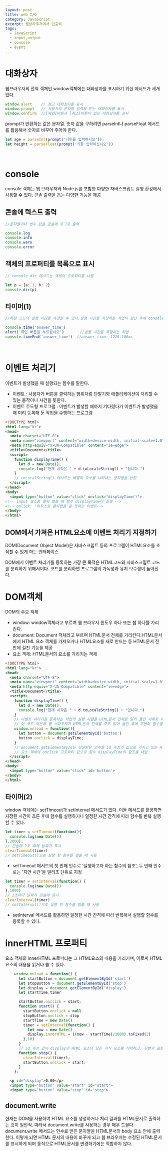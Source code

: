 ```yaml
---
layout: post
title: web I/O
category: JavaScript
excerpt: 웹브라우저에서 입출력
tags:
  - JavaScript 
  - input,output
  - console
  - event
---
```


# 대화상자
웹브라우저의 전역 객체인 window객체에는 대화상자를 표시하기 위한 메서드가 세개 있다.

```js
window.alert    // 경고 대화상자를 표시
window.prompt   // 사용자의 문자열 입력을 받는 대화상자를 표시
window.confirm  //[확인]버튼과 [취소]버튼이 있는 대화상자를 표시
```
prompt가 반환하는 값은 문자열. 숫자 값을 구하려면 parseInt나 parseFloat 메서드를 활용해서 숫자로 바꾸어 주어야 한다.

```js
let age = parseInt(prompt('나이를 입력하시오'));
let height = parseFloat(prompt('키를 입력하십시오'))
```
<br>

# console
console 객체는 웹 브라우저와 Node.js를 포함한 다양한 자바스크립트 실행 환겅에서 사용할 수 있다. 콘솔 출력을 돕는 다양한 기능을 제공

## 콘솔에 텍스트 출력
```js
//문자열이나 변수 값을 콘솔에 로그로 출력

console.log
console.info
console.warn
console.error
```

## 객체의 프로퍼티를 목록으로 표시
```js
// console.dir 메서드는 객체의 프로퍼티를 나열

let p = {a: 1, b: 2}
console.dir(p)
```

## 타이머(1)
```js
//특정 코드의 실행 시간을 측정할 수 있다.실행 시간을 측정하는 작업이 끝난 후에 console.timeEmd메서드에 타이머 이름을 인수로 넘겨서 호출하면 처리에 소요된 시간이 밀리초 단위로 표시

console.time('answer_time')
alert('확인 버튼을 누르십시오')       //실행 시간을 측정하는 작업
console.timeEnd('answer_time')  //answer_time: 1216.106ms
```

<br>

# 이벤트 처리기 
이벤트가 발생했을 때 실행되는 함수를 말한다.
- 이벤트 : 사용자가 버튼을 클릭하는 행위처럼 단말기와 애플리케이션이 처리할 수 있는 동작이나 사건을 뜻한다.
- 이벤트 주도형 프로그램 : 이벤트가 발생할 때까지 기다렸다가 이벤트가 발생했을 때 미리 등록해 둔 작업을 수행하는 프로그램

```html
<!DOCTYPE html>
<html lang="kr">
<head>
  <meta charset="UTF-8">
  <meta name="viewport" content="width=device-width, initial-scale=1.0">
  <meta http-equiv="X-UA-Compatible" content="ie=edge">
  <title>Document</title>
  <script>
    function displayTime() {
      let d = new Date();
      console.log("현재 시각은 " + d.toLocaleString() + "입니다.")
    }
    // toLocalString() 메서드는 배열의 요소를 나타내는 문자열을 반환
  </script>
</head>
<body>
  <input type="button" value="click" onclick="displayTime()">
<!-- input 요소를 클릭 했을 때 함수 displayTime이 실행 -->
<!-- onlick: '마우스로 클릭했음'을 뜻하는 이벤트-->
</body>
</html>
```
## DOM에서 가져온 HTML요소에 이벤트 처리기 지정하기
DOM(Document Object Model)은 자바스크립트 등의 프로그램이 HTML요소를 조작할 수 있게 하는 인터페이스.

DOM에서 이벤트 처리기를 등록하는 가장 큰 목적은 HTML코드와 자바스크립트 코드를 분리하기 위해서이다. 코드를 분리하면 프로그램의 가독성과 유지 보수성이 높아진다.
<br>

# DOM객체
DOM의 주요 객체
- window: window객체라고 부르며 웹 브라우저 윈도우 하나 또는 챕 하나를 가리킨다.
- document: Document 객체라고 부르며 HTML문서 전체를 가리킨다.HTML문서에서 HTML 요소 객체를 가져오거나 HTML요소를 새로 만드는 등 HTML문서 전반에 걸친 기능을 제공
- 요소 객체: HTML문서의 요소를 가리키는 객체

```html
<!DOCTYPE html>
<html lang="kr">
<head>
  <meta charset="UTF-8">
  <meta name="viewport" content="width=device-width, initial-scale=1.0">
  <meta http-equiv="X-UA-Compatible" content="ie=edge">
  <title>Document</title>
  <script>
    function displayTime() {
      let d = new Date();
      console.log("현재 시각은 " + d.toLocaleString() + "입니다.")
    }
    // 이벤트 처리기를 등록하는 작업의 실행 시점을 HTML문서 전체를 읽어 들인 이후로 미룬다. 이를 위해 window 객체의 onload 프로퍼티에 이벤트 처리기를 등록하는 작업을 수행하는 초기 설정 함수를 정의
    // 이 코드 덕분에 웹 브라우저가 HTML문서 전체를 모두 읽어 들인 후에 우변의 함수를 실행시킬 수 있다.
    window.onload = function(){
      let button = document.getElementById('button')
      button.onclick = displayTime;
    }
    // document.getElementById는 전달받은 인수를 id 속성의 값으로 가지고 있는 HTML요소의 요소 객체를 반환.만약 HTML 요소를 찾지 못하면 null을 반환. 
    // 요소 객체의 onclick 프로퍼티 값으로 함수 displayTime의 참조를 대입
  </script>
</head>
<body>
  <input type="button" value="click" id='button'>
</body>
</html>
```

## 타이머(2)
window 객체에는 setTimeout과 setInterval 메서드가 있다. 이들 메서드를 활용하면 지정된 시간이 흐른 후에 함수를 실행하거나 일정한 시간 간격에 따라 함수를 반복 실행할 수 있다.

```js
let timer = setTimeout(function(){
  console.log(new Date())
},2000);
// 콘솔에 2초 후에 날짜가 표시
clearTimeout(timer)
// setTimeout()으로 실행 한 함수를 멈출 때 사용
```
- setTimeout 메서드의 첫 번째 인수로 '실행하고자 하는 함수의 참조', 두 번째 인수로는 '지연 시간'을 밀리초 단위로 지정

```js
let timer = setInterval(function() {
  console.log(new Date())
},1000)
// 1초마다 날짜가 콘솔에 표시
clearInterval(timer)
// setInterval()으로 실행 한 함수를 멈출 때 사용
```
- setInterval 메서드를 활용하면 일정한 시간 간격에 따라 반복해서 실행할 함수를 등록할 수 있다.

# innerHTML 프로퍼티
요소 객체의 innerHTML 프로퍼티는 그 HTML요쇼의 내용을 가리키며, 이로써 HTML요소의 내용을 읽거나 쓸 수 있다.

```js
    window.onload = function() {
      let startButton = document.getElementById('start')
      let stopButton = document.getElementById('stop')
      let display = document.getElementById('display')
      let startTime,timer

      startButton.onclick = start;
      function start() {
        startButton.onclick = null
        stopButton.onclick = stop
        startTime = new Date()
        timer = setInterval(function() {
          let now = new Date()
          display.innerHTML = ((now - startTime)/1000).toFixed(2)
        },10)    
      }
      // id 속성 값이 display인 HTML 요소의 모든 자식 요소를 삭제하고, 우변의 표현식을 평가한 내용을 HTML코드로 바꾸어 대입
      function stop() {
        clearInterval(timer);
        startButton.onclick = start;
      }
    };
```
```html
  <p id="display">0.00</p>
  <input type="button" value="start" id="start">
  <input type="button" value="stop" id="stop">
```

## document.write
현재는 DOM을 사용하여 HTML 요소를 생성하거나 처리 결과를 HTML문서로 출력하는 것이 일반적. 따라서 document.write를 사용하는 경우 매우 드물다.
document.write 메서드는 인수로 받은 문자열을 HTML문서의 body 요소 안에 출력한다. 이렇게 되면 HTML 문서의 내용이 바꾸게 되고 웹 브라우저는 수정된 HTML문서를 표시하게 되며 동적으로 HTML문서를 변경하기에는 적합하지 않다.